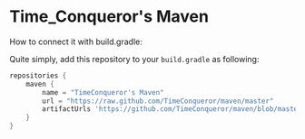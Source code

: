 # Time_Conqueror's Maven

How to connect it with build.gradle:

Quite simply, add this repository to your `build.gradle` as following:
```gradle
repositories {
    maven {
        name = "TimeConqueror's Maven"
        url = "https://raw.github.com/TimeConqueror/maven/master"
        artifactUrls 'https://github.com/TimeConqueror/maven/blob/master/' //fallback url
    }
}
```